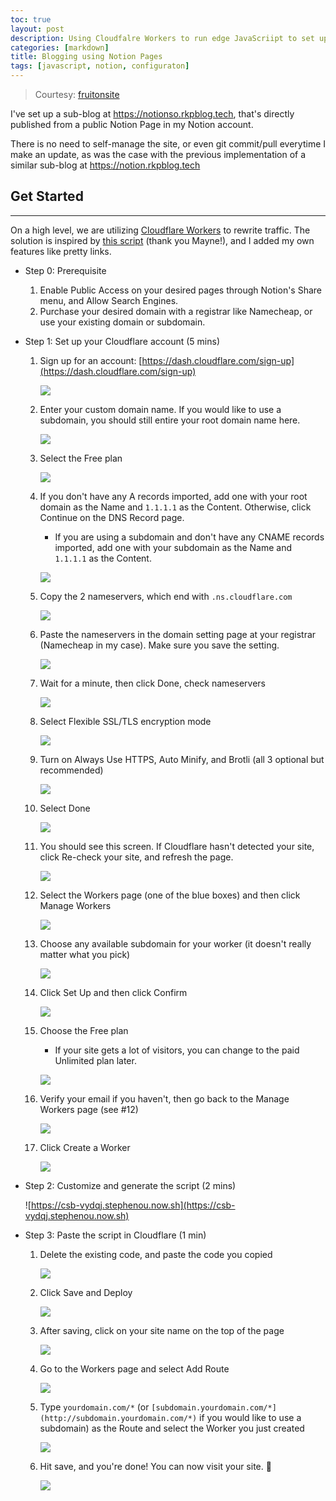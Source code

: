 ```yaml
---
toc: true
layout: post
description: Using Cloudfalre Workers to run edge JavaScriipt to set up a public facing Notion Page
categories: [markdown]
title: Blogging using Notion Pages
tags: [javascript, notion, configuraton]
---
```


> Courtesy: [fruitonsite](https://fruitionsite.com)


I've set up a sub-blog at https://notionso.rkpblog.tech, that's directly published from a public Notion Page in my Notion account.


There is no need to self-manage the site, or even git commit/pull everytime I make an update, as was the case with the previous implementation of a similar sub-blog at <https://notion.rkpblog.tech>

## Get Started

---

On a high level, we are utilizing [Cloudflare Workers](https://blog.cloudflare.com/introducing-cloudflare-workers/) to rewrite traffic. The solution is inspired by [this script](https://gist.github.com/mayneyao/b9fefc9625b76f70488e5d8c2a99315d) (thank you Mayne!), and I added my own features like pretty links.

- Step 0: Prerequisite
    1. Enable Public Access on your desired pages through Notion's Share menu, and Allow Search Engines.
    2. Purchase your desired domain with a registrar like Namecheap, or use your existing domain or subdomain.

- Step 1: Set up your Cloudflare account (5 mins)
    1. Sign up for an account: [https://dash.cloudflare.com/sign-up](https://dash.cloudflare.com/sign-up)

        ![](https://s3-us-west-2.amazonaws.com/secure.notion-static.com/5c7779fb-47cf-4cb7-813a-83b9d8bf9b35/Untitled.png)

    2. Enter your custom domain name. If you would like to use a subdomain, you should still entire your root domain name here.

        ![](https://s3-us-west-2.amazonaws.com/secure.notion-static.com/ed1a3c23-a9ec-4d11-9391-a75cb56c3975/Untitled.png)

    3. Select the Free plan

        ![](https://s3-us-west-2.amazonaws.com/secure.notion-static.com/7e547892-a740-421d-95d4-121230a3bbd0/Untitled.png)

    4. If you don't have any A records imported, add one with your root domain as the Name and `1.1.1.1` as the Content. Otherwise, click Continue on the DNS Record page.
        - If you are using a subdomain and don't have any CNAME records imported, add one with your subdomain as the Name and `1.1.1.1` as the Content.

        ![](https://s3-us-west-2.amazonaws.com/secure.notion-static.com/9e36279b-9c8b-4c9b-bfeb-44b98d91437f/Untitled.png)

    5. Copy the 2 nameservers, which end with `.ns.cloudflare.com`

        ![](https://s3-us-west-2.amazonaws.com/secure.notion-static.com/e93d1654-3278-4d62-987c-227022f5454b/Untitled.png)

    6. Paste the nameservers in the domain setting page at your registrar (Namecheap in my case). Make sure you save the setting.

        ![](https://s3-us-west-2.amazonaws.com/secure.notion-static.com/1b0eff3a-8f6b-4ca6-93da-dfb059d48d51/Untitled.png)

    7. Wait for a minute, then click Done, check nameservers

        ![](https://s3-us-west-2.amazonaws.com/secure.notion-static.com/f84e767f-1d6e-4503-a68f-a9d67fb1c2ce/Untitled.png)

    8. Select Flexible SSL/TLS encryption mode

        ![](https://s3-us-west-2.amazonaws.com/secure.notion-static.com/86fb45ea-88ba-4f12-8ec0-0c294227c586/Untitled.png)

    9. Turn on Always Use HTTPS, Auto Minify, and Brotli (all 3 optional but recommended)

        ![](https://s3-us-west-2.amazonaws.com/secure.notion-static.com/4ea044ae-69cb-4e20-9870-792ad3e35c6c/Untitled.png)

    10. Select Done

        ![](https://s3-us-west-2.amazonaws.com/secure.notion-static.com/6f76a854-7098-4ce6-a332-e694b39ab2f2/Untitled.png)

    11. You should see this screen. If Cloudflare hasn't detected your site, click Re-check your site, and refresh the page.

        ![](https://s3-us-west-2.amazonaws.com/secure.notion-static.com/0c85e5ba-3dc3-4871-bee5-c100a58cc3ab/Untitled.png)

    12. Select the Workers page (one of the blue boxes) and then click Manage Workers

        ![](https://s3-us-west-2.amazonaws.com/secure.notion-static.com/065a77fe-072f-4932-9828-070e77fb1bb4/Untitled.png)

    13. Choose any available subdomain for your worker (it doesn't really matter what you pick)

        ![](https://s3-us-west-2.amazonaws.com/secure.notion-static.com/e3bcafea-22dd-4e01-9b86-542674bdbe5e/Untitled.png)

    14. Click Set Up and then click Confirm

        ![](https://s3-us-west-2.amazonaws.com/secure.notion-static.com/d81dd492-c47d-4885-b970-bfb46af60e05/Untitled.png)

    15. Choose the Free plan
        - If your site gets a lot of visitors, you can change to the paid Unlimited plan later.

        ![](https://s3-us-west-2.amazonaws.com/secure.notion-static.com/5e42872c-c904-4642-ba1e-67ffbea17228/Screen_Shot_2020-05-04_at_11.14.24_PM.png)

    16. Verify your email if you haven't, then go back to the Manage Workers page (see #12)

        ![](https://s3-us-west-2.amazonaws.com/secure.notion-static.com/16e82d73-b971-41fe-9fb4-c25c8d1b14ae/Untitled.png)

    17. Click Create a Worker

        ![](https://s3-us-west-2.amazonaws.com/secure.notion-static.com/dcdcea91-9270-4a4f-9de5-c7bc1cbb615a/Untitled.png)

- Step 2: Customize and generate the script (2 mins)

    ![https://csb-vydqj.stephenou.now.sh](https://csb-vydqj.stephenou.now.sh)

- Step 3: Paste the script in Cloudflare (1 min)
    1. Delete the existing code, and paste the code you copied

        ![](https://s3-us-west-2.amazonaws.com/secure.notion-static.com/b2aedf89-4fbd-4e60-8858-5598d7329370/Untitled.png)

    2. Click Save and Deploy

        ![](https://s3-us-west-2.amazonaws.com/secure.notion-static.com/bf2a1616-304e-4cbb-9cbe-dfa670e55838/Untitled.png)

    3. After saving, click on your site name on the top of the page

        ![](https://s3-us-west-2.amazonaws.com/secure.notion-static.com/d5a7add2-6b33-4be5-951d-10dc3ff869b7/Untitled.png)

    4. Go to the Workers page and select Add Route

        ![](https://s3-us-west-2.amazonaws.com/secure.notion-static.com/b2600ac1-577b-4352-869c-7f8f7b11ced5/Untitled.png)

    5. Type `yourdomain.com/*` (or `[subdomain.yourdomain.com/*](http://subdomain.yourdomain.com/*)` if you would like to use a subdomain) as the Route and select the Worker you just created

        ![](https://s3-us-west-2.amazonaws.com/secure.notion-static.com/04ef4ebd-0684-4d92-8c3d-6cac01320bff/Untitled.png)

    6. Hit save, and you're done! You can now visit your site. 🎉

        ![](https://s3-us-west-2.amazonaws.com/secure.notion-static.com/c921e63e-a491-42c4-9279-c0c7bbb9f2fd/Untitled.png)

